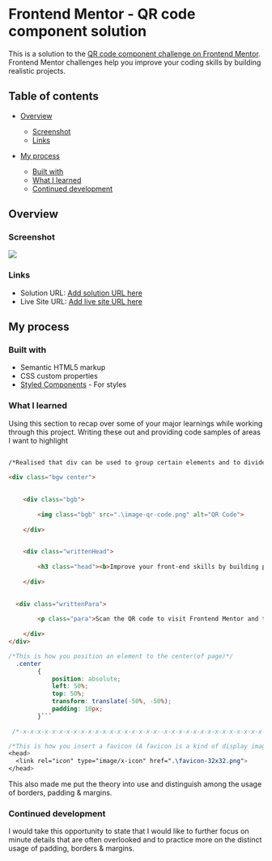 # Frontend Mentor - QR code component solution

This is a solution to the [QR code component challenge on Frontend Mentor](https://www.frontendmentor.io/challenges/qr-code-component-iux_sIO_H). 
Frontend Mentor challenges help you improve your coding skills by building realistic projects.


## Table of contents

- [Overview](#overview)
    - [Screenshot](#screenshot)
    - [Links](#links)

- [My process](#my-process)
    - [Built with](#built-with)
    - [What I learned](#what-i-learned)
    - [Continued development](#continued-development)


## Overview


### Screenshot

![](./screenshot.jpg)


### Links

- Solution URL: [Add solution URL here](https://your-solution-url.com)
- Live Site URL: [Add live site URL here](https://your-live-site-url.com)

## My process


### Built with

- Semantic HTML5 markup
- CSS custom properties
- [Styled Components](https://fonts.google.com/specimen/Outfit) - For styles


### What I learned

Using this section to recap over some of your major learnings while working through this project. Writing these out and providing code samples of areas I want to highlight

```html

/*Realised that div can be used to group certain elements and to divide them from the rest*/

<div class="bgw center">
    
    
    <div class="bgb">
      
        <img class="bgb" src=".\image-qr-code.png" alt="QR Code">
    
    </div>

  
    <div class="writtenHead">
   
        <h3 class="head"><b>Improve your front-end skills by building projects</b></h3>
    
    </div>

    
  <div class="writtenPara">
      
        <p class="para">Scan the QR code to visit Frontend Mentor and take your coding skills to  the next level</p>
    
    </div>
</div>

```

```css
/*This is how you position an element to the center(of page)*/
  .center 
        {
            position: absolute;
            left: 50%;
            top: 50%;
            transform: translate(-50%, -50%);
            padding: 10px;
        }```
 
 /*-x-x-x-x-x-x-x-x-x-x-x-x-x-x-x-x-x-x-x--x-x-x-x-x-x-x-x-x-x-x-x-x-x-x-x-x-x-x-x-x-x-x-x-x-x-x-x-x-x-x-x-x-x-*/

/*This is how you insert a favicon (A favicon is a kind of display image/picture that is displayed on the browser-tab beside the title of the page)*/
<head>
  <link rel="icon" type="image/x-icon" href=".\favicon-32x32.png">
</head>
```
This also made me put the theory into use and distinguish among the usage of borders, padding & margins.


### Continued development

I would take this opportunity to state that I would like to further focus on minute details that are often overlooked and to practice more on the distinct usage of padding, borders & margins.

